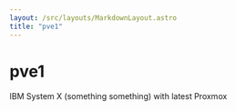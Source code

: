 ```yaml
---
layout: /src/layouts/MarkdownLayout.astro
title: "pve1"
---
```

# pve1
IBM System X (something something) with latest Proxmox